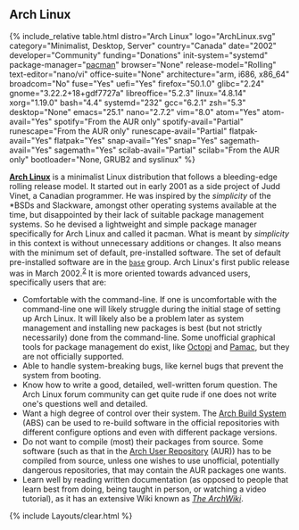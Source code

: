 ## Arch Linux
{% include_relative table.html distro="Arch Linux" logo="ArchLinux.svg" category="Minimalist, Desktop, Server" country="Canada" date="2002" developer="Community" funding="Donations" init-system="systemd" package-manager="<a href='https://wiki.archlinux.org/index.php/Pacman' link='_blank'>pacman</a>" browser="None" release-model="Rolling" text-editor="nano/vi" office-suite="None" architecture="arm, i686, x86_64" broadcom="No" fuse="Yes" uefi="Yes" firefox="50.1.0" glibc="2.24" gnome="3.22.2+18+gdf7727a" libreoffice="5.2.3" linux="4.8.14" xorg="1.19.0" bash="4.4" systemd="232" gcc="6.2.1" zsh="5.3" desktop="None" emacs="25.1" nano="2.7.2" vim="8.0" atom="Yes" atom-avail="Yes" spotify="From the AUR only" spotify-avail="Partial" runescape="From the AUR only" runescape-avail="Partial" flatpak-avail="Yes" flatpak="Yes" snap-avail="Yes" snap="Yes" sagemath-avail="Yes" sagemath="Yes" scilab-avail="Partial" scilab="From the AUR only" bootloader="None, GRUB2 and syslinux" %}

[**Arch Linux**](https://www.archlinux.org/) is a minimalist Linux distribution that follows a bleeding-edge rolling release model. It started out in early 2001 as a side project of Judd Vinet, a Canadian programmer. He was inspired by the *simplicity* of the &#42;BSDs and Slackware, amongst other operating systems available at the time, but disappointed by their lack of suitable package management systems. So he devised a lightweight and simple package manager specifically for Arch Linux and called it pacman. What is meant by *simplicity* in this context is without unnecessary additions or changes. It also means with the minimum set of default, pre-installed software. The set of default pre-installed software are in the [`base`](https://www.archlinux.org/groups/x86_64/base/) group. Arch Linux's first public release was in March 2002.<sup><a href="#fn:2" class="footnote">2</a></sup> It is more oriented towards advanced users, specifically users that are:

* Comfortable with the command-line. If one is uncomfortable with the command-line one will likely struggle during the initial stage of setting up Arch Linux. It will likely also be a problem later as system management and installing new packages is best (but not strictly necessarily) done from the command-line. Some unofficial graphical tools for package management do exist, like [Octopi](https://octopiproject.wordpress.com/) and [Pamac](https://wiki.manjaro.org/index.php?title=Pamac), but they are not officially supported.
* Able to handle system-breaking bugs, like kernel bugs that prevent the system from booting.
* Know how to write a good, detailed, well-written forum question. The Arch Linux forum community can get quite rude if one does not write one's questions well and detailed.
* Want a high degree of control over their system. The [Arch Build System](https://wiki.archlinux.org/index.php/Arch_Build_System) (ABS) can be used to re-build software in the official repositories with different configure options and even with different package versions.
* Do not want to compile (most) their packages from source. Some software (such as that in the [Arch User Repository](https://wiki.archlinux.org/index.php/Arch_User_Repository) (AUR)) has to be compiled from source, unless one wishes to use unofficial, potentially dangerous repositories, that may contain the AUR packages one wants.
* Learn well by reading written documentation (as opposed to people that learn best from doing, being taught in person, or watching a video tutorial), as it has an extensive Wiki known as [*The ArchWiki*](https://wiki.archlinux.org/index.php/Main_page).

{% include Layouts/clear.html %}
